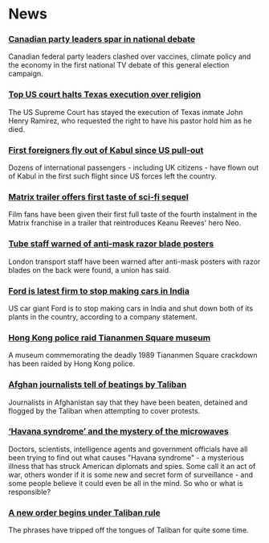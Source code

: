 # News
### [Canadian party leaders spar in national debate](https://www.bbc.com/news/world-us-canada-58482596)
Canadian federal party leaders clashed over vaccines, climate policy and the economy in the first national TV debate of this general election campaign.
### [Top US court halts Texas execution over religion](https://www.bbc.com/news/world-us-canada-58503973)
The US Supreme Court has stayed the execution of Texas inmate John Henry Ramirez, who requested the right to have his pastor hold him as he died.
### [First foreigners fly out of Kabul since US pull-out](https://www.bbc.com/news/world-asia-58497904)
Dozens of international passengers - including UK citizens - have flown out of Kabul in the first such flight since US forces left the country. 
### [Matrix trailer offers first taste of sci-fi sequel](https://www.bbc.com/news/entertainment-arts-58500875)
Film fans have been given their first full taste of the fourth instalment in the Matrix franchise in a trailer that reintroduces Keanu Reeves' hero Neo.
### [Tube staff warned of anti-mask razor blade posters](https://www.bbc.com/news/uk-england-london-58499899)
London transport staff have been warned after anti-mask posters with razor blades on the back were found, a union has said.
### [Ford is latest firm to stop making cars in India](https://www.bbc.com/news/world-asia-india-58497640)
US car giant Ford is to stop making cars in India and shut down both of its plants in the country, according to a company statement.
### [Hong Kong police raid Tiananmen Square museum](https://www.bbc.com/news/world-asia-china-58506598)
A museum commemorating the deadly 1989 Tiananmen Square crackdown has been raided by Hong Kong police.
### [Afghan journalists tell of beatings by Taliban](https://www.bbc.com/news/world-asia-58500579)
Journalists in Afghanistan say that they have been beaten, detained and flogged by the Taliban when attempting to cover protests. 
### [‘Havana syndrome’ and the mystery of the microwaves](https://www.bbc.com/news/world-58396698)
Doctors, scientists, intelligence agents and government officials have all been trying to find out what causes "Havana syndrome" - a mysterious illness that has struck American diplomats and spies. Some call it an act of war, others wonder if it is some new and secret form of surveillance - and some people believe it could even be all in the mind. So who or what is responsible?
### [A new order begins under Taliban rule](https://www.bbc.com/news/world-asia-58495112)
The phrases have tripped off the tongues of Taliban for quite some time.  
